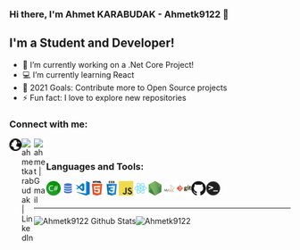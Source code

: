 ### Hi there, I'm Ahmet KARABUDAK - Ahmetk9122 👋

## I'm a Student and Developer!

- :dart: I’m currently working on a .Net Core Project!
- :computer: I’m currently learning React
- :date: 2021 Goals: Contribute more to Open Source projects
- ⚡ Fun fact: I love to explore new repositories

### Connect with me:

[<img align="left" alt="ahmetkarabudak.com.tr" width="22px" src="https://raw.githubusercontent.com/iconic/open-iconic/master/svg/globe.svg" />][website]
[<img align="left" alt="ahmetkarabudak | LinkedIn" width="22px" src="https://cdn.jsdelivr.net/npm/simple-icons@v3/icons/linkedin.svg" />][linkedin]
[<img align="left" alt="ahmet | Gmail" width="22px" src="https://www.shareicon.net/data/512x512/2015/12/01/680912_email_512x512.png" />][mail]

<br />

### Languages and Tools:

[<img align="left" alt="Csharp" width="26px" src="https://raw.githubusercontent.com/github/explore/80688e429a7d4ef2fca1e82350fe8e3517d3494d/topics/csharp/csharp.png" />][website]
[<img align="left" alt="SQL" width="26px" src="https://raw.githubusercontent.com/github/explore/80688e429a7d4ef2fca1e82350fe8e3517d3494d/topics/sql/sql.png" />][website]
[<img align="left" alt="Visual Studio Code" width="26px" src="https://raw.githubusercontent.com/github/explore/80688e429a7d4ef2fca1e82350fe8e3517d3494d/topics/visual-studio-code/visual-studio-code.png" />][website]
[<img align="left" alt="HTML5" width="26px" src="https://raw.githubusercontent.com/github/explore/80688e429a7d4ef2fca1e82350fe8e3517d3494d/topics/html/html.png" />][website]
[<img align="left" alt="CSS3" width="26px" src="https://raw.githubusercontent.com/github/explore/80688e429a7d4ef2fca1e82350fe8e3517d3494d/topics/css/css.png" />][website]
[<img align="left" alt="JavaScript" width="26px" src="https://raw.githubusercontent.com/github/explore/80688e429a7d4ef2fca1e82350fe8e3517d3494d/topics/javascript/javascript.png" />][website]
[<img align="left" alt="React" width="26px" src="https://raw.githubusercontent.com/github/explore/80688e429a7d4ef2fca1e82350fe8e3517d3494d/topics/react/react.png" />][website]
[<img align="left" alt="Node.js" width="26px" src="https://raw.githubusercontent.com/github/explore/80688e429a7d4ef2fca1e82350fe8e3517d3494d/topics/nodejs/nodejs.png" />][website]
[<img align="left" alt="MySQL" width="26px" src="https://raw.githubusercontent.com/github/explore/80688e429a7d4ef2fca1e82350fe8e3517d3494d/topics/mysql/mysql.png" />][website]
[<img align="left" alt="Git" width="26px" src="https://raw.githubusercontent.com/github/explore/80688e429a7d4ef2fca1e82350fe8e3517d3494d/topics/git/git.png" />][website]
[<img align="left" alt="GitHub" width="26px" src="https://raw.githubusercontent.com/github/explore/78df643247d429f6cc873026c0622819ad797942/topics/github/github.png" />][website]
[<img align="left" alt="Terminal" width="26px" src="https://raw.githubusercontent.com/github/explore/80688e429a7d4ef2fca1e82350fe8e3517d3494d/topics/terminal/terminal.png" />][website]

<br />
<br />

---


<img align="left" alt="Ahmetk9122 Github Stats" src="https://github-readme-stats.vercel.app/api?username=Ahmetk9122&count_private=true&show_icons=true&hide_border=true&theme=chartreuse-dark" />

[website]: https://ahmetkarabudak.wordpress.com/
[linkedin]: https://www.linkedin.com/in/ahmet-karabudak/
[mail]: mailto:ahmet.karabudakk.9122@gmail.com
<div>
<p align="left"> <img src="https://komarev.com/ghpvc/?username=Ahmetk9122" alt="Ahmetk9122" /> </p>
 </div>
